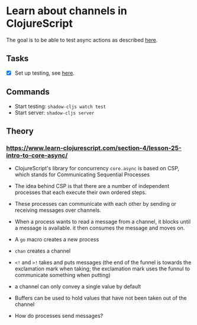 # Learn about channels in ClojureScript

The goal is to be able to test async actions as described [here](https://stackoverflow.com/questions/30766215/how-do-i-unit-test-clojure-core-async-go-macros).

## Tasks

- [x] Set up testing, see [here](../2/README.md).

## Commands

* Start testing: `shadow-cljs watch test`
* Start server: `shadow-cljs server`

## Theory

### https://www.learn-clojurescript.com/section-4/lesson-25-intro-to-core-async/
* ClojureScript's library for concurrency `core.async` is based on CSP, which stands for Communicating Sequential Processes
* The idea behind CSP is that there are a number of independent processes that each execute their own ordered steps.
* These processes can communicate with each other by sending or receiving messages over channels.
* When a process wants to read a message from a channel, it blocks until a message is available. it then consumes the message and moves on.
* A `go` macro creates a new process
* `chan` creates a channel
* `<!` and `>!` takes and puts messages (the end of the funnel is towards the exclamation mark when taking; the exclamation mark uses the funnul to communicate something when putting)
* a channel can only convey a single value by default
* Buffers can be used to hold values that have not been taken out of the channel

* How do processes send messages?

